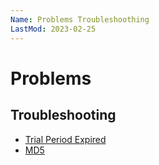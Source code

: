 ```yaml
---
Name: Problems Troubleshoothing
LastMod: 2023-02-25
---
```


# Problems

## Troubleshooting

- [Trial Period Expired](trial-period-expired-exception)
- [MD5](md5-exception)
